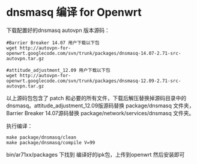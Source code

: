 # dnsmasq 编译 for Openwrt #

下载配置好的dnsmasq autovpn 版本源码：
```
#Barrier Breaker 14.07 用户下载以下包
wget http://autovpn-for-openwrt.googlecode.com/svn/trunk/packages/dnsmasq-14.07-2.71-src-autovpn.tar.gz

#attitude_adjustment_12.09 用户下载以下包
wget http://autovpn-for-openwrt.googlecode.com/svn/trunk/packages/dnsmasq-12.09-2.71-src-autovpn.tar.gz
```

以上源码包包含了 patch 和必要的所有文件，下载后解压替换掉源码目录中的dnsmasq。attitude\_adjustment\_12.09版源码替换 package/dnsmasq 文件夹，Barrier Breaker 14.07源码替换 package/network/services/dnsmasq 文件夹。

执行编译：
```
make package/dnsmasq/clean
make package/dnsmasq/compile V=99
```
bin/ar71xx/packages 下找到 编译好的ipk包，上传到openwrt 然后安装即可
